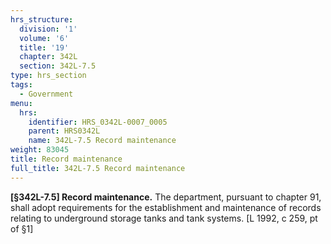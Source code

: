 ```yaml
---
hrs_structure:
  division: '1'
  volume: '6'
  title: '19'
  chapter: 342L
  section: 342L-7.5
type: hrs_section
tags:
  - Government
menu:
  hrs:
    identifier: HRS_0342L-0007_0005
    parent: HRS0342L
    name: 342L-7.5 Record maintenance
weight: 83045
title: Record maintenance
full_title: 342L-7.5 Record maintenance
---
```

**[§342L-7.5] Record maintenance.** The department, pursuant to chapter 91, shall adopt requirements for the establishment and maintenance of records relating to underground storage tanks and tank systems. [L 1992, c 259, pt of §1]